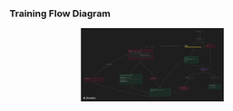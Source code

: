 ### Training Flow Diagram


<!-- ![training loop](./trainprocess.png) -->

<style>
  .zoom {
    transition: transform 0.2s; /* Animation */
    margin: 0 auto;
    display: block;
  }

  .zoom:hover {
    transform: scale(1.5); /* (150% zoom) */
  }
</style>

<div style="text-align: center;">
  <img src="./trainprocess.png" alt="training process" class="zoom" style="width: 50%; max-width: 500px;">
</div>